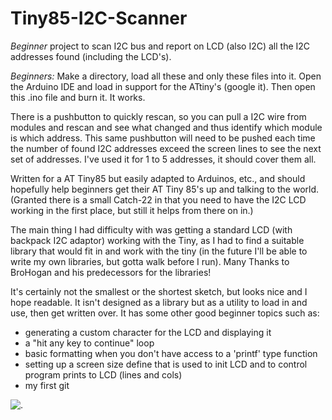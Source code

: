 # Tiny85-I2C-Scanner
*Beginner* project to scan I2C bus and report on LCD (also I2C) all the I2C addresses found (including the LCD's).

*Beginners:* Make a directory, load all these and only these files into it.  Open the Arduino IDE and load in support for the ATtiny's (google it).  Then open this .ino file and burn it.  It works.

There is a pushbutton to quickly rescan, so you can pull a I2C wire from modules and rescan and see what changed and thus identify which module is which address.  This same pushbutton will need to be pushed each time the number of found I2C addresses exceed the screen lines  to see the next set of addresses.  I've used it for 1 to 5 addresses, it should cover them all.

Written for a AT Tiny85 but easily adapted to Arduinos, etc., and should hopefully help beginners get their AT Tiny 85's up and talking to the world.  (Granted there is a small Catch-22 in that you need to have the I2C LCD working in the first place, but still it helps from there on in.)

The main thing I had difficulty with was getting a standard LCD (with backpack I2C adaptor) working with the Tiny, as I had to find a suitable library that would fit in and work with the tiny (in the future I'll be able to write my own libraries, but gotta walk before I run).  Many Thanks to BroHogan and his predecessors for the libraries!

It's certainly not the smallest or the shortest sketch, but looks nice and I hope readable.  It isn't designed as a library but as a utility to load in and use, then get written over.  It has some other good beginner topics such as:
- generating a custom character for the LCD and displaying it
- a "hit any key to continue" loop
- basic formatting when you don't have access to a 'printf' type function
- setting up a screen size define that is used to init LCD and to control program prints to LCD (lines and cols)
- my first git

![.](https://raw.githubusercontent.com/username/projectname/branch/path/to/I2C-Scanner_bb.jpg)
